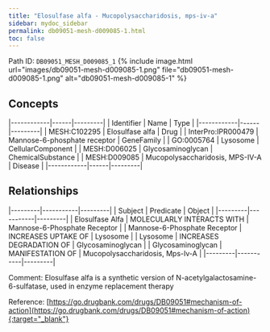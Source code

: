 ```yaml
---
title: "Elosulfase alfa - Mucopolysaccharidosis, mps-iv-a"
sidebar: mydoc_sidebar
permalink: db09051-mesh-d009085-1.html
toc: false 
---
```



Path ID: `DB09051_MESH_D009085_1`
{% include image.html url="images/db09051-mesh-d009085-1.png" file="db09051-mesh-d009085-1.png" alt="db09051-mesh-d009085-1" %}

## Concepts

|------------|------|---------|
| Identifier | Name | Type    |
|------------|------|---------|
| MESH:C102295 | Elosulfase alfa | Drug |
| InterPro:IPR000479 | Mannose-6-phosphate receptor | GeneFamily |
| GO:0005764 | Lysosome | CellularComponent |
| MESH:D006025 | Glycosaminoglycan | ChemicalSubstance |
| MESH:D009085 | Mucopolysaccharidosis, MPS-IV-A | Disease |
|------------|------|---------|

## Relationships

|---------|-----------|---------|
| Subject | Predicate | Object  |
|---------|-----------|---------|
| Elosulfase Alfa | MOLECULARLY INTERACTS WITH | Mannose-6-Phosphate Receptor |
| Mannose-6-Phosphate Receptor | INCREASES UPTAKE OF | Lysosome |
| Lysosome | INCREASES DEGRADATION OF | Glycosaminoglycan |
| Glycosaminoglycan | MANIFESTATION OF | Mucopolysaccharidosis, Mps-Iv-A |
|---------|-----------|---------|

Comment: Elosulfase alfa is a synthetic version of N-acetylgalactosamine-6-sulfatase, used in enzyme replacement therapy

Reference: [https://go.drugbank.com/drugs/DB09051#mechanism-of-action](https://go.drugbank.com/drugs/DB09051#mechanism-of-action){:target="_blank"}